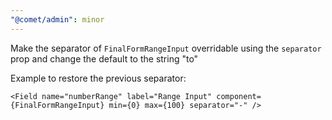 ```yaml
---
"@comet/admin": minor
---
```


Make the separator of `FinalFormRangeInput` overridable using the `separator` prop and change the default to the string "to"

Example to restore the previous separator:

```tsx
<Field name="numberRange" label="Range Input" component={FinalFormRangeInput} min={0} max={100} separator="-" />
```
